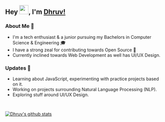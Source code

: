 ## Hey <img src="https://github.com/TheDudeThatCode/TheDudeThatCode/blob/master/Assets/Hi.gif" width="29px">, I'm [Dhruv!](https://dhruv-vint.github.io/) 

### About Me 🚀
- I'm a tech enthusiast & a junior pursuing my Bachelors in Computer Science & Engineering 🎓
- I have a strong zeal for contributing towards Open Source 🔅
- Currently inclined towards Web Development as well has UI/UX Design.
### Updates 🙌
- Learning about JavaScript, experimenting with practice projects based on it. 
- Working on projects surrounding Natural Language Processing (NLP).
- Exploring stuff around UI/UX Design.
<br>

[![Dhruv's github stats](https://github-readme-stats.vercel.app/api?username=Dhruv-VINT)](https://github.com/Dhruv-VINT/github-readme-stats)

